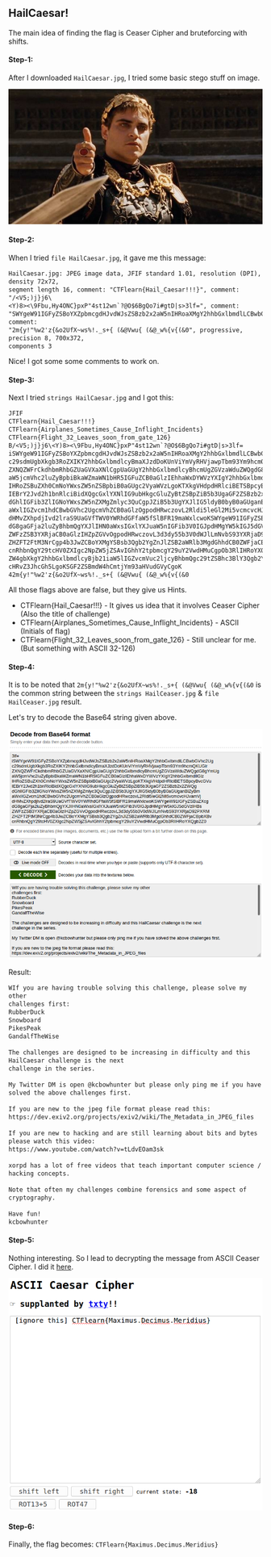 ## HailCaesar!
The main idea of finding the flag is Ceaser Cipher and bruteforcing with shifts.

#### Step-1:
After I downloaded `HailCaesar.jpg`, I tried some basic stego stuff on image.

<img src="HailCaesar.jpg">

#### Step-2:
When I tried `file HailCaesar.jpg`, it gave me this message:

```
HailCaesar.jpg: JPEG image data, JFIF standard 1.01, resolution (DPI), density 72x72,
segment length 16, comment: "CTFlearn{Hail_Caesar!!!}", comment: "/<V5;)j}j6\
<Y)8><\9Fbu,Hy4ONC}pxP"4st12wn`?@O$6BgQo7i#gtD|s>3lf=", comment: "SWYgeW91IGFyZSBoYXZpbmcgdHJvdWJsZSBzb2x2aW5nIHRoaXMgY2hhbGxlbmdlLCBwbGVhc2Ug", comment:
"2m{y!"%w2'z{&o2UfX~ws%!._s+{ (&@Vwu{ (&@_w%{v{(&0", progressive, precision 8, 700x372, 
components 3
```
Nice! I got some some comments to work on.

#### Step-3:
Next I tried `strings HailCaesar.jpg` and I got this:

```
JFIF
CTFlearn{Hail_Caesar!!!}
CTFlearn{Airplanes_Sometimes_Cause_Inflight_Incidents}
CTFlearn{Flight_32_Leaves_soon_from_gate_126}
B/<V5;)j}j6\<Y)8><\9Fbu,Hy4ONC}pxP"4st12wn`?@O$6BgQo7i#gtD|s>3lf=
iSWYgeW91IGFyZSBoYXZpbmcgdHJvdWJsZSBzb2x2aW5nIHRoaXMgY2hhbGxlbmdlLCBwbGVhc2Ug
c29sdmUgbXkgb3RoZXIKY2hhbGxlbmdlcyBmaXJzdDoKUnViYmVyRHVjawpTbm93Ym9hcmQKUGlr
ZXNQZWFrCkdhbmRhbGZUaGVXaXNlCgpUaGUgY2hhbGxlbmdlcyBhcmUgZGVzaWduZWQgdG8gYmUg
aW5jcmVhc2luZyBpbiBkaWZmaWN1bHR5IGFuZCB0aGlzIEhhaWxDYWVzYXIgY2hhbGxlbmdlIGlz
IHRoZSBuZXh0CmNoYWxsZW5nZSBpbiB0aGUgc2VyaWVzLgoKTXkgVHdpdHRlciBETSBpcyBvcGVu
IEBrY2Jvd2h1bnRlciBidXQgcGxlYXNlIG9ubHkgcGluZyBtZSBpZiB5b3UgaGF2ZSBzb2x2ZWQg
dGhlIGFib3ZlIGNoYWxsZW5nZXMgZmlyc3QuCgpJZiB5b3UgYXJlIG5ldyB0byB0aGUganBlZyBm
aWxlIGZvcm1hdCBwbGVhc2UgcmVhZCB0aGlzOgpodHRwczovL2Rldi5leGl2Mi5vcmcvcHJvamVj
dHMvZXhpdjIvd2lraS9UaGVfTWV0YWRhdGFfaW5fSlBFR19maWxlcwoKSWYgeW91IGFyZSBuZXcg
dG8gaGFja2luZyBhbmQgYXJlIHN0aWxsIGxlYXJuaW5nIGFib3V0IGJpdHMgYW5kIGJ5dGVzIHBs
ZWFzZSB3YXRjaCB0aGlzIHZpZGVvOgpodHRwczovL3d3dy55b3V0dWJlLmNvbS93YXRjaD92PXRM
ZHZFT2FtM3NrCgp4b3JwZCBoYXMgYSBsb3Qgb2YgZnJlZSB2aWRlb3MgdGhhdCB0ZWFjaCBpbXBv
cnRhbnQgY29tcHV0ZXIgc2NpZW5jZSAvIGhhY2tpbmcgY29uY2VwdHMuCgpOb3RlIHRoYXQgb2Z0
ZW4gbXkgY2hhbGxlbmdlcyBjb21iaW5lIGZvcmVuc2ljcyBhbmQgc29tZSBhc3BlY3Qgb2YgY3J5
cHRvZ3JhcGh5LgoKSGF2ZSBmdW4hCmtjYm93aHVudGVyCgoK
42m{y!"%w2'z{&o2UfX~ws%!._s+{ (&@Vwu{ (&@_w%{v{(&0
```
All those flags above are false, but they give us Hints. 
- CTFlearn{Hail_Caesar!!!} - It gives us idea that it involves Ceaser Cipher (Also the title of challenge)
- CTFlearn{Airplanes_Sometimes_Cause_Inflight_Incidents} - ASCII (Initials of flag)
- CTFlearn{Flight_32_Leaves_soon_from_gate_126} - Still unclear for me. (But something with ASCII 32-126)

#### Step-4:
It is to be noted that `2m{y!"%w2'z{&o2UfX~ws%!._s+{ (&@Vwu{ (&@_w%{v{(&0` is the common string between the `strings HailCeaser.jpg` & `file HailCeaser.jpg` result.

Let's try to decode the Base64 string given above.

<img src="Base64.png">

Result:
```
WIf you are having trouble solving this challenge, please solve my other
challenges first:
RubberDuck
Snowboard
PikesPeak
GandalfTheWise

The challenges are designed to be increasing in difficulty and this HailCaesar challenge is the next
challenge in the series.

My Twitter DM is open @kcbowhunter but please only ping me if you have solved the above challenges first.

If you are new to the jpeg file format please read this:
https://dev.exiv2.org/projects/exiv2/wiki/The_Metadata_in_JPEG_files

If you are new to hacking and are still learning about bits and bytes please watch this video:
https://www.youtube.com/watch?v=tLdvEOam3sk

xorpd has a lot of free videos that teach important computer science / hacking concepts.

Note that often my challenges combine forensics and some aspect of cryptography.

Have fun!
kcbowhunter
```

#### Step-5:
Nothing interesting. So I lead to decrypting the message from ASCII Ceaser Cipher. I did it [here](https://sltls.org/shift).

<img src="Flag.png">

#### Step-6:
Finally, the flag becomes: 
`CTFlearn{Maximus.Decimus.Meridius}`

